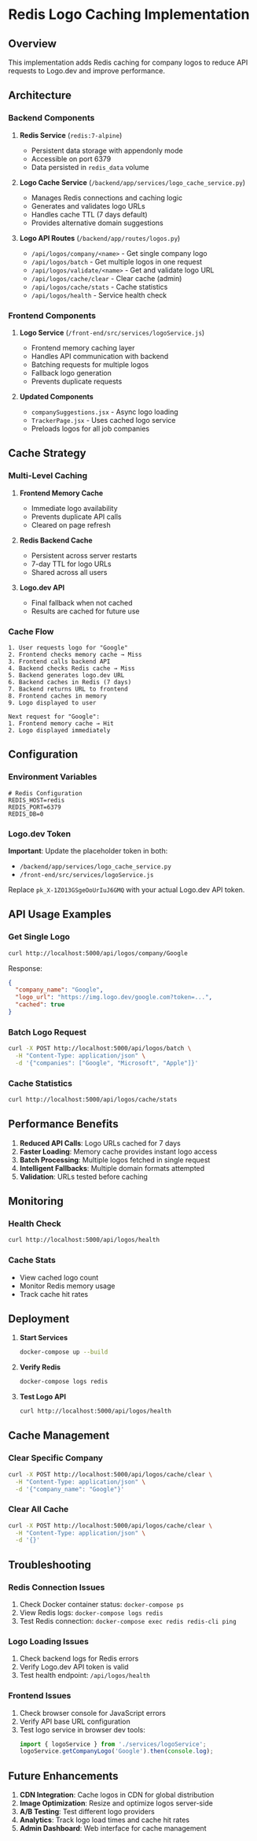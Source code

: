 # Redis Logo Caching Implementation

## Overview

This implementation adds Redis caching for company logos to reduce API requests to Logo.dev and improve performance.

## Architecture

### Backend Components

1. **Redis Service** (`redis:7-alpine`)
   - Persistent data storage with appendonly mode
   - Accessible on port 6379
   - Data persisted in `redis_data` volume

2. **Logo Cache Service** (`/backend/app/services/logo_cache_service.py`)
   - Manages Redis connections and caching logic
   - Generates and validates logo URLs
   - Handles cache TTL (7 days default)
   - Provides alternative domain suggestions

3. **Logo API Routes** (`/backend/app/routes/logos.py`)
   - `/api/logos/company/<name>` - Get single company logo
   - `/api/logos/batch` - Get multiple logos in one request
   - `/api/logos/validate/<name>` - Get and validate logo URL
   - `/api/logos/cache/clear` - Clear cache (admin)
   - `/api/logos/cache/stats` - Cache statistics
   - `/api/logos/health` - Service health check

### Frontend Components

1. **Logo Service** (`/front-end/src/services/logoService.js`)
   - Frontend memory caching layer
   - Handles API communication with backend
   - Batching requests for multiple logos
   - Fallback logo generation
   - Prevents duplicate requests

2. **Updated Components**
   - `companySuggestions.jsx` - Async logo loading
   - `TrackerPage.jsx` - Uses cached logo service
   - Preloads logos for all job companies

## Cache Strategy

### Multi-Level Caching

1. **Frontend Memory Cache**
   - Immediate logo availability
   - Prevents duplicate API calls
   - Cleared on page refresh

2. **Redis Backend Cache**
   - Persistent across server restarts
   - 7-day TTL for logo URLs
   - Shared across all users

3. **Logo.dev API**
   - Final fallback when not cached
   - Results are cached for future use

### Cache Flow

```
1. User requests logo for "Google"
2. Frontend checks memory cache → Miss
3. Frontend calls backend API
4. Backend checks Redis cache → Miss
5. Backend generates logo.dev URL
6. Backend caches in Redis (7 days)
7. Backend returns URL to frontend
8. Frontend caches in memory
9. Logo displayed to user

Next request for "Google":
1. Frontend memory cache → Hit
2. Logo displayed immediately
```

## Configuration

### Environment Variables

```env
# Redis Configuration
REDIS_HOST=redis
REDIS_PORT=6379
REDIS_DB=0
```

### Logo.dev Token

**Important**: Update the placeholder token in both:
- `/backend/app/services/logo_cache_service.py`
- `/front-end/src/services/logoService.js`

Replace `pk_X-1ZO13GSgeOoUrIuJ6GMQ` with your actual Logo.dev API token.

## API Usage Examples

### Get Single Logo
```bash
curl http://localhost:5000/api/logos/company/Google
```

Response:
```json
{
  "company_name": "Google",
  "logo_url": "https://img.logo.dev/google.com?token=...",
  "cached": true
}
```

### Batch Logo Request
```bash
curl -X POST http://localhost:5000/api/logos/batch \
  -H "Content-Type: application/json" \
  -d '{"companies": ["Google", "Microsoft", "Apple"]}'
```

### Cache Statistics
```bash
curl http://localhost:5000/api/logos/cache/stats
```

## Performance Benefits

1. **Reduced API Calls**: Logo URLs cached for 7 days
2. **Faster Loading**: Memory cache provides instant logo access
3. **Batch Processing**: Multiple logos fetched in single request
4. **Intelligent Fallbacks**: Multiple domain formats attempted
5. **Validation**: URLs tested before caching

## Monitoring

### Health Check
```bash
curl http://localhost:5000/api/logos/health
```

### Cache Stats
- View cached logo count
- Monitor Redis memory usage
- Track cache hit rates

## Deployment

1. **Start Services**
   ```bash
   docker-compose up --build
   ```

2. **Verify Redis**
   ```bash
   docker-compose logs redis
   ```

3. **Test Logo API**
   ```bash
   curl http://localhost:5000/api/logos/health
   ```

## Cache Management

### Clear Specific Company
```bash
curl -X POST http://localhost:5000/api/logos/cache/clear \
  -H "Content-Type: application/json" \
  -d '{"company_name": "Google"}'
```

### Clear All Cache
```bash
curl -X POST http://localhost:5000/api/logos/cache/clear \
  -H "Content-Type: application/json" \
  -d '{}'
```

## Troubleshooting

### Redis Connection Issues
1. Check Docker container status: `docker-compose ps`
2. View Redis logs: `docker-compose logs redis`
3. Test Redis connection: `docker-compose exec redis redis-cli ping`

### Logo Loading Issues
1. Check backend logs for Redis errors
2. Verify Logo.dev API token is valid
3. Test health endpoint: `/api/logos/health`

### Frontend Issues
1. Check browser console for JavaScript errors
2. Verify API base URL configuration
3. Test logo service in browser dev tools:
   ```javascript
   import { logoService } from './services/logoService';
   logoService.getCompanyLogo('Google').then(console.log);
   ```

## Future Enhancements

1. **CDN Integration**: Cache logos in CDN for global distribution
2. **Image Optimization**: Resize and optimize logos server-side
3. **A/B Testing**: Test different logo providers
4. **Analytics**: Track logo load times and cache hit rates
5. **Admin Dashboard**: Web interface for cache management
